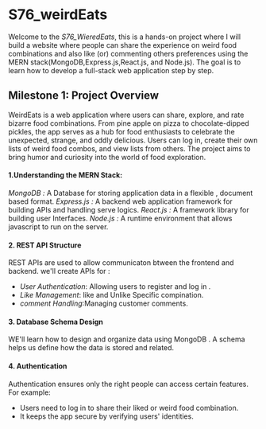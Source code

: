 # S76_weirdEats

Welcome to the *S76_WieredEats*, this is a hands-on project where I will build a website where people can share the experience on weird food combinations and also like (or) commenting others preferences using the MERN stack(MongoDB,Express.js,React.js, and Node.js). The goal is to learn how to develop a full-stack web application step by step.

## Milestone 1: Project Overview 
WeirdEats is a web application where users can share, explore, and rate bizarre food combinations. From pine apple on pizza to chocolate-dipped pickles, the app serves as a hub for food enthusiasts to celebrate the unexpected, strange, and oddly delicious. Users can log in, create their own lists of weird food combos, and view lists from others. The project aims to bring humor and curiosity into the world of food exploration.

#### 1.Understanding the MERN Stack:
*MongoDB :* A Database for storing application data in a flexible , document based format.
*Express.js :* A backend web application framework for building APIs and handling serve logics.
*React.js :* A framework library for building user Interfaces.
*Node.js :* A runtime environment that allows javascript to run on the server.

#### 2. REST API Structure
REST APIs are used to allow communicaton btween the frontend and backend.
we'll create APIs for :
- *User Authentication*: Allowing users to register and log in .
- *Like Management*: like and Unlike Specific compination.
- *comment Handling*:Managing customer comments.

#### 3. Database Schema Design 
WE'll learn how to design and organize data using MongoDB . A schema helps us define how the data is stored and related.

#### 4. Authentication 
Authentication ensures only the right people can access certain features. For example:
- Users need to log in to share their liked or weird food combination.
- It keeps the app secure by verifying users' identities.
